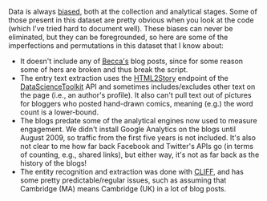 Data is always [biased](http://blogs.hbr.org/2013/04/the-hidden-biases-in-big-data/), both at the collection and analytical stages. Some of those present in this dataset are pretty obvious when you look at the code (which I've tried hard to document well). These biases can never be eliminated, but they can be foregrounded, so here are some of the imperfections and permutations in this dataset that I know about: 

* It doesn't include any of [Becca's](http://mitadmissions.org/blogs/profile/rheywood) blog posts, since for some reason some of hers are broken and thus break the script.
* The entry text extraction uses the [HTML2Story](http://www.datasciencetoolkit.org/developerdocs#html2story) endpoint of the [DataScienceToolkit](http://www.datasciencetoolkit.org/) API and sometimes includes/excludes other text on the page (i.e., an author's profile). It also can't pull text out of pictures for bloggers who posted hand-drawn comics, meaning (e.g.) the word count is a lower-bound.
* The blogs predate some of the analytical engines now used to measure engagement. We didn't install Google Analytics on the blogs until August 2009, so traffic from the first five years is not included. It's also not clear to me how far back Facebook and Twitter's APIs go (in terms of counting, e.g., shared links), but either way, it's not as far back as the history of the blogs!
* The entity recognition and extraction was done with [CLIFF](http://cliff.mediameter.org), and has some pretty predictable/regular issues, such as assuming that Cambridge (MA) means Cambridge (UK) in a lot of blog posts. 